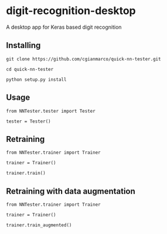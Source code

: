 # digit-recognition-desktop
A desktop app for Keras based digit recognition

## Installing

```
git clone https://github.com/cgianmarco/quick-nn-tester.git

cd quick-nn-tester

python setup.py install
```

## Usage

```
from NNTester.tester import Tester

tester = Tester()
```

## Retraining

```
from NNTester.trainer import Trainer

trainer = Trainer()

trainer.train()

```
## Retraining with data augmentation

```
from NNTester.trainer import Trainer

trainer = Trainer()

trainer.train_augmented()

